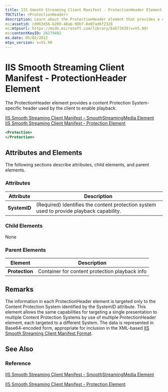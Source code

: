 ```yaml
---
title: IIS Smooth Streaming Client Manifest - ProtectionHeader Element
TOCTitle: <ProtectionHeader>
description: Learn about the ProtectionHeader element that provides a content Protection System-specific header used by the client to enable playback.
ms:assetid: cd963d56-b289-48ab-90b7-8e07ad6f2328
ms:mtpsurl: https://msdn.microsoft.com/library/Ee673439(v=VS.90)
ms:contentKeyID: 26179482
ms.date: 05/02/2012
mtps_version: v=VS.90
---
```


# IIS Smooth Streaming Client Manifest - ProtectionHeader Element

The ProtectionHeader element provides a content Protection System-specific header used by the client to enable playback.

[IIS Smooth Streaming Client Manifest - SmoothStreamingMedia Element](iis-smooth-streaming-client-manifest-smoothstreamingmedia-element.md)  
  [IIS Smooth Streaming Client Manifest - Protection Element](iis-smooth-streaming-client-manifest-protection-element.md)  

```xml
<Protection>
</Protection>
```

## Attributes and Elements

The following sections describe attributes, child elements, and parent elements.

### Attributes

|Attribute|Description|
|--- |--- |
|**SystemID**|(Required) Identifies the content protection system used to provide playback capability.|

### Child Elements

None

### Parent Elements

|Element|Description|
|--- |--- |
|**Protection**|Container for content protection playback info|

## Remarks

The information in each ProtectionHeader element is targeted only to the Content Protection System identified by the SystemID attribute. This element allows the same capabilities for targeting a single presentation to multiple Content Protection Systems by use of multiple ProtectionHeader element, each targeted to a different System. The data is represented in Base64-encoded form, appropriate for inclusion in the XML-based [IIS Smooth Streaming Client Manifest Format](iis-smooth-streaming-client-manifest-format.md).

## See Also

### Reference

[IIS Smooth Streaming Client Manifest - SmoothStreamingMedia Element](iis-smooth-streaming-client-manifest-smoothstreamingmedia-element.md)

[IIS Smooth Streaming Client Manifest - Protection Element](iis-smooth-streaming-client-manifest-protection-element.md)
